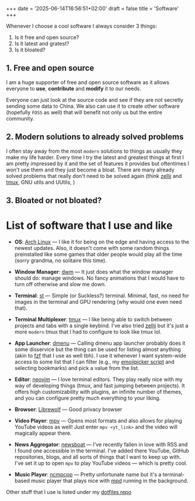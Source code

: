 +++
date = '2025-06-14T16:56:51+02:00'
draft = false
title = 'Software'
+++

Whenever I choose a cool software I always consider 3 things:

1. Is it free and open source?
2. Is it latest and gratest?
3. Is it bloated?

## 1. Free and open source

I am a huge supporter of free and open source software as it allows everyone to
**use**, **contribute** and **modify** it to our needs.

Everyone can just look at the source code and see if they are not secretly sending some
data to China. We also can use it to create other software (hopefully `FOSS` as well) that will benefit
not only us but the entire community.

## 2. Modern solutions to already solved problems

I often stay away from the most `modern` solutions to things as usually they make my life harder.
Every time I try the latest and greatest things at first I am pretty impressed by it and the set of 
features it provides but oftentimes I won't use them and they just become a bloat. There are many already
solved problems that really don't need to be solved again (think [zellij](https://zellij.dev) and [tmux](https://github.com/tmux/tmux), GNU utils and UUtils, )

## 3. Bloated or not bloated?


# List of software that I use and like

* **OS**: [Arch Linux](https://archlinux.org) — I like it for being on the edge and having access to the newest updates. Also, it doesn't come with some random things preinstalled like some games that older people would play all the time (sorry grandma, no solitaire this time).

* **Window Manager**: [dwm](https://dwm.suckless.org) — It just does what the window manager should do: manage windows. No fancy animations that I would have to turn off otherwise and slow me down.

* **Terminal**: [st](https://st.suckless.org) — Simple (or Suckless?) terminal. Minimal, fast, no need for images in the terminal and GPU rendering (why would one even need that).

* **Terminal Multiplexer**: [tmux](https://github.com/tmux/tmux) — I like being able to switch between projects and tabs with a single keybind. I've also tried [zellij](https://zellij.dev) but it's just a more `modern` tmux that I had to configure to look like tmux lol.

* **App Launcher**: [dmenu](https://tools.suckless.org/dmenu) — Calling dmenu app launcher probably does it some disservice but the thing can be used for listing almost anything (akin to [fzf](https://github.com/junegunn/fzf) that I use as well tbh). I use it whenever I want system-wide access to some list that I can filter (e.g., my [emojipicker script](https://github.com/kamil-koziol/.dotfiles/blob/main/.local/bin/emojipicker) and selecting bookmarks) and pick a value from the list.

* **Editor**: [neovim](https://neovim.io) — I love terminal editors. They play really nice with my way of developing things (tmux, and fast jumping between projects). It offers high customizability with plugins, an infinite number of themes, and you can configure pretty much everything to your liking.

* **Browser**: [Librewolf](https://librewolf.net) — Good privacy browser

* **Video Player**: [mpv](https://mpv.io) — Opens most formats and also allows for playing YouTube videos as well! Just enter `mpv <yt_link>` and the video will magically appear there.

* **News Aggregator**: [newsboat](https://newsboat.org/index.html) — I've recently fallen in love with RSS and I found one accessible in the terminal. I've added there YouTube, GitHub repositories, blogs, and all sorts of things that I want to keep up with. I've set it up to open `mpv` to play YouTube videos — which is pretty cool.

* **Music Player**: [ncmpcpp](https://github.com/arybczak/ncmpcpp) — Pretty unfortunate name but it's a terminal-based music player that plays nice with [mpd](https://www.musicpd.org) running in the background.


Other stuff that I use is listed under my [dotfiles repo](https://github.com/kamil-koziol/.dotfiles)
